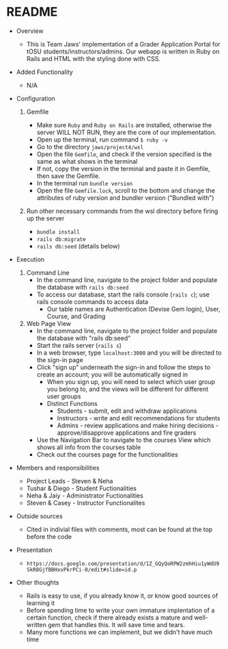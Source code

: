# README

* Overview
    - This is Team Jaws' implementation of a Grader Application Portal for tOSU students/instructors/admins. Our webapp is written in Ruby on Rails and HTML with the styling done with CSS.
	
* Added Functionality
	- N/A

* Configuration
    1.  Gemfile
        - Make sure ```Ruby``` and ```Ruby on Rails``` are installed, otherwise the server WILL NOT RUN, they are the core of our implementation. 
        - Open up the terminal, run command ```$ ruby -v ```
        - Go to the directory ```jaws/project4/wsl```
        - Open the file ```Gemfile```, and check if the version specified is the same as what shows in the terminal
        - If not, copy the version in the terminal and paste it in Gemfile, then save the Gemfile.
        - In the terminal run ```bundle version```
        - Open the file ```Gemfile.lock```, scroll to the bottom and change the attributes of ruby version and bundler version ("Bundled with")

    2.  Run other necessary commands from the wsl directory before firing up the server
        - ```bundle install```
        - ```rails db:migrate```
        - ```rails db:seed``` (details below)

* Execution
    1. Command Line
        - In the command line, navigate to the project folder and populate the database with ```rails db:seed```
        - To access our database, start the rails console (```rails c```); use rails console commands to access data
            - Our table names are Authentication (Devise Gem login), User, Course, and Grading
    2. Web Page View
        - In the command line, navigate to the project folder and populate the database with "rails db:seed"
        - Start the rails server (```rails s```)
        - In a web browser, type ```localhost:3000``` and you will be directed to the sign-in page
        - Click "sign up" underneath the sign-in and follow the steps to create an account; you will be automatically signed in
            - When you sign up, you will need to select which user group you belong to, and the views will be different for different user groups
            - Distinct Functions
                - Students - submit, edit and withdraw applications
                - Instructors - write and edit recommendations for students
                - Admins - review applications and make hiring decisions - approve/disapprove applications and fire graders
        - Use the Navigation Bar to navigate to the courses View which shows all info from the courses table
        - Check out the courses page for the functionalities
    

* Members and responsibilities
    - Project Leads - Steven & Neha
    - Tushar & Diego - Student Fuctionalities
    - Neha & Jaiy - Administrator Fuctionalities
    - Steven & Casey - Instructor Functionalites
	
* Outside sources
	- Cited in indivial files with comments, most can be found at the top before the code

* Presentation
    - ```https://docs.google.com/presentation/d/1Z_GQyQoRPW2zmhHiu1yWdU9SkR8GjfBBHxvPkrPCi-0/edit#slide=id.p```
		
* Other thoughts
	- Rails is easy to use, if you already know it, or know good sources of learning it
    - Before spending time to write your own immature implentation of a certain function, check if there already exists a mature and well-written gem that handles this. It will save time and tears.
    - Many more functions we can implement, but we didn't have much time
